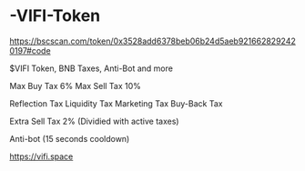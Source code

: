 # -VIFI-Token

https://bscscan.com/token/0x3528add6378beb06b24d5aeb9216628292420197#code

$VIFI Token, BNB Taxes, Anti-Bot and more

Max Buy Tax 6% 
Max Sell Tax 10% 

Reflection Tax
Liquidity Tax
Marketing Tax
Buy-Back Tax

Extra Sell Tax 2% 
(Dividied with active taxes)

Anti-bot (15 seconds cooldown)

https://vifi.space 
